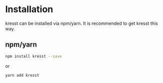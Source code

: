 # Installation
kresst can be installed via npm/yarn. It is recommended to get kresst this way.

## npm/yarn
```bash
npm install kresst --save
```
or
```bash
yarn add kresst
```
